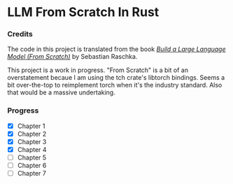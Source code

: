 # LLM From Scratch In Rust

### Credits

The code in this project is translated from the book [*Build a Large Language Model (From Scratch)*](https://www.manning.com/books/build-a-large-language-model-from-scratch) by Sebastian Raschka.

This project is a work in progress. "From Scratch" is a bit of an overstatement becaue I am using the tch crate's libtorch bindings. Seems a bit over-the-top to reimplement torch when it's the industry standard. Also that would be a massive undertaking.

### Progress

- [x] Chapter 1
- [x] Chapter 2
- [x] Chapter 3
- [x] Chapter 4
- [ ] Chapter 5
- [ ] Chapter 6
- [ ] Chapter 7